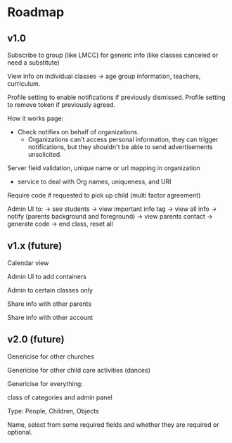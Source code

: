 # Roadmap

## v1.0

Subscribe to group (like LMCC) for generic info (like classes canceled or need a substitute)

View info on individual classes -> age group information, teachers, curriculum.

Profile setting to enable notifications if previously dismissed.
Profile setting to remove token if previously agreed.

How it works page:

- Check notifies on behalf of organizations.
  - Organizations can't access personal information, they can trigger notifications, but they shouldn't be able to send advertisements unsolicited.

Server field validation, unique name or url mapping in organization

- service to deal with Org names, uniqueness, and URI

Require code if requested to pick up child (multi factor agreement)

Admin UI to:
-> see students
-> view important info tag
-> view all info
-> notify (parents background and foreground)
-> view parents contact
-> generate code
-> end class, reset all

## v1.x (future)
Calendar view

Admin UI to add containers

Admin to certain classes only

Share info with other parents

Share info with other account

## v2.0 (future)

Genericise for other churches

Genericise for other child care activities (dances)

Genericise for everything:

class of categories and admin panel

Type: People, Children, Objects

Name, select from some required fields and whether they are required or optional.

